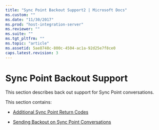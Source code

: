 ```yaml
---
title: "Sync Point Backout Support2 | Microsoft Docs"
ms.custom: ""
ms.date: "11/30/2017"
ms.prod: "host-integration-server"
ms.reviewer: ""
ms.suite: ""
ms.tgt_pltfrm: ""
ms.topic: "article"
ms.assetid: 5ae8748c-800c-4504-ac1a-92d25e7f8ce0
caps.latest.revision: 3
---
```

# Sync Point Backout Support
This section describes back out support for Sync Point conversations.  
  
 This section contains:  
  
-   [Additional Sync Point Return Codes](../core/additional-sync-point-return-codes1.md)  
  
-   [Sending Backout on Sync Point Conversations](../core/sending-backout-on-sync-point-conversations2.md)